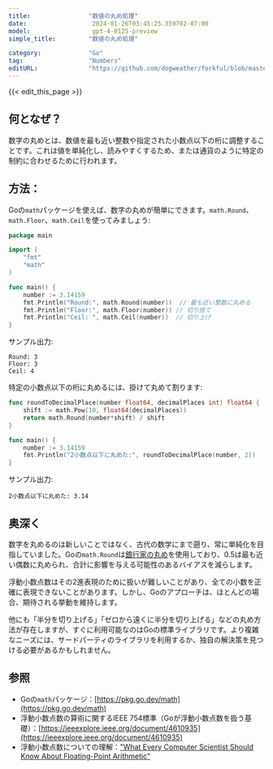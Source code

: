 ```yaml
---
title:                "数値の丸め処理"
date:                  2024-01-26T03:45:25.359702-07:00
model:                 gpt-4-0125-preview
simple_title:         "数値の丸め処理"

category:             "Go"
tag:                  "Numbers"
editURL:              "https://github.com/dogweather/forkful/blob/master/content/ja/go/rounding-numbers.md"
---
```


{{< edit_this_page >}}

## 何となぜ？
数字の丸めとは、数値を最も近い整数や指定された小数点以下の桁に調整することです。これは値を単純化し、読みやすくするため、または通貨のように特定の制約に合わせるために行われます。

## 方法：
Goの`math`パッケージを使えば、数字の丸めが簡単にできます。`math.Round`、`math.Floor`、`math.Ceil`を使ってみましょう:

```go
package main

import (
	"fmt"
	"math"
)

func main() {
	number := 3.14159
	fmt.Println("Round:", math.Round(number))  // 最も近い整数に丸める
	fmt.Println("Floor:", math.Floor(number)) // 切り捨て
	fmt.Println("Ceil: ", math.Ceil(number))  // 切り上げ
}
```

サンプル出力:
```
Round: 3
Floor: 3
Ceil: 4
```

特定の小数点以下の桁に丸めるには、掛けて丸めて割ります:

```go
func roundToDecimalPlace(number float64, decimalPlaces int) float64 {
	shift := math.Pow(10, float64(decimalPlaces))
	return math.Round(number*shift) / shift
}

func main() {
	number := 3.14159
	fmt.Println("2小数点以下に丸めた:", roundToDecimalPlace(number, 2))
}
```

サンプル出力:
```
2小数点以下に丸めた: 3.14
```

## 奥深く
数字を丸めるのは新しいことではなく、古代の数学にまで遡り、常に単純化を目指していました。Goの`math.Round`は[銀行家の丸め](https://en.wikipedia.org/wiki/Rounding#Round_half_to_even)を使用しており、0.5は最も近い偶数に丸められ、合計に影響を与える可能性のあるバイアスを減らします。

浮動小数点数はその2進表現のために扱いが難しいことがあり、全ての小数を正確に表現できないことがあります。しかし、Goのアプローチは、ほとんどの場合、期待される挙動を維持します。

他にも「半分を切り上げる」「ゼロから遠くに半分を切り上げる」などの丸め方法が存在しますが、すぐに利用可能なのはGoの標準ライブラリです。より複雑なニーズには、サードパーティのライブラリを利用するか、独自の解決策を見つける必要があるかもしれません。

## 参照
- Goの`math`パッケージ：[https://pkg.go.dev/math](https://pkg.go.dev/math)
- 浮動小数点数の算術に関するIEEE 754標準（Goが浮動小数点数を扱う基礎）：[https://ieeexplore.ieee.org/document/4610935](https://ieeexplore.ieee.org/document/4610935)
- 浮動小数点数についての理解：["What Every Computer Scientist Should Know About Floating-Point Arithmetic"](https://docs.oracle.com/cd/E19957-01/806-3568/ncg_goldberg.html)
